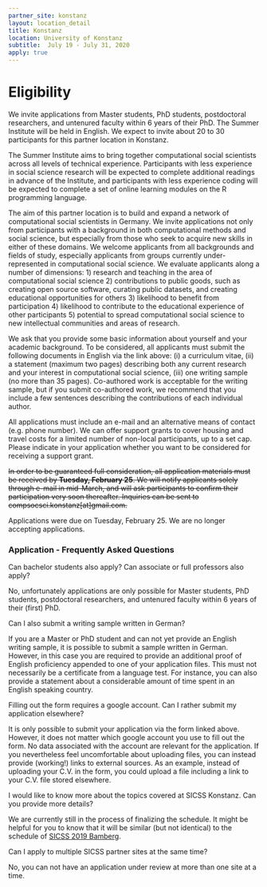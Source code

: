 ```yaml
---
partner_site: konstanz
layout: location_detail
title: Konstanz
location: University of Konstanz
subtitle:  July 19 - July 31, 2020
apply: true
---
```



# Eligibility

We invite applications from Master students, PhD students, postdoctoral researchers, and untenured faculty within 6 years of their PhD. The Summer Institute will be held in English. We expect to invite about 20 to 30 participants for this partner location in Konstanz. 

The Summer Institute aims to bring together computational social scientists across all levels of technical experience. Participants with less experience in social science research will be expected to complete additional readings in advance of the Institute, and participants with less experience coding will be expected to complete a set of online learning modules on the R programming language.

The aim of this partner location is to build and expand a network of computational social scientists in Germany. We invite applications not only from participants with a background in both computational methods and social science, but especially from those who seek to acquire new skills in either of these domains. We welcome applicants from all backgrounds and fields of study, especially applicants from groups currently under-represented in computational social science. We evaluate applicants along a number of dimensions: 1) research and teaching in the area of computational social science 2) contributions to public goods, such as creating open source software, curating public datasets, and creating educational opportunities for others 3) likelihood to benefit from participation 4) likelihood to contribute to the educational experience of other participants 5) potential to spread computational social science to new intellectual communities and areas of research.

We ask that you provide some basic information about yourself and your academic background. To be considered, all applicants must submit the following documents in English via the link above: (i) a curriculum vitae, (ii) a statement (maximum two pages) describing both any current research and your interest in computational social science, (iii) one writing sample (no more than 35 pages). Co-authored work is acceptable for the writing sample, but if you submit co-authored work, we recommend that you include a few sentences describing the contributions of each individual author. 

All applications must include an e-mail and an alternative means of contact (e.g. phone number). We can offer support grants to cover housing and travel costs for a limited number of non-local participants, up to a set cap. Please indicate in your application whether you want to be considered for receiving a support grant.

~~In order to be guaranteed full consideration, all application materials must be received by **Tuesday, February 25**. We will notify applicants solely through e-mail in mid-March, and will ask participants to confirm their participation very soon thereafter. Inquiries can be sent to compsocsci.konstanz[at]gmail.com.~~

Applications were due on Tuesday, February 25. We are no longer accepting applications.



### Application - Frequently Asked Questions


Can bachelor students also apply? Can associate or full professors also apply?

No, unfortunately applications are only possible for Master students, PhD students, postdoctoral researchers, and untenured faculty within 6 years of their (first) PhD.


Can I also submit a writing sample written in German?

If you are a Master or PhD student and can not yet provide an English writing sample, it is possible to submit a sample written in German. However, in this case you are required to provide an additional proof of English proficiency appended to one of your application files. This must not necessarily be a certificate from a language test. For instance, you can also provide a statement about a considerable amount of time spent in an English speaking country.


Filling out the form requires a google account. Can I rather submit my application elsewhere?

It is only possible to submit your application via the form linked above. However, it does not matter which google account you use to fill out the form. No data associated with the account are relevant for the application. If you nevertheless feel uncomfortable about uploading files, you can instead provide (working!) links to external sources. As an example, instead of uploading your C.V. in the form, you could upload a file including a link to your C.V. file stored elsewhere.


I would like to know more about the topics covered at SICSS Konstanz. Can you provide more details?

We are currently still in the process of finalizing the schedule. It might be helpful for you to know that it will be similar (but not identical) to the schedule of [SICSS 2019 Bamberg](https://compsocialscience.github.io/summer-institute/2019/bamberg/schedule).

Can I apply to multiple SICSS partner sites at the same time?

No, you can not have an application under review at more than one site at a time.
